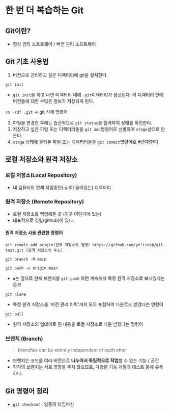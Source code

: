 # 한 번 더 복습하는 Git

## Git이란?

- 형상 관리 소프트웨어 / 버전 관리 소프트웨어

## Git 기초 사용법

1. 버전으로 관리하고 싶은 디렉터리에 git을 설치한다.

```
git init
```

- `git init`을 하고 나면 디렉터리 내에 `.git`디텍터리가 생선된다. 이 디렉터리 안에 버전들에 대한 수많은 정보가 저장되게 된다.

`rm -rdf .git` -> git 삭제 명령어

2. 파일을 변경한 후에는 습관적으로 `git status`를 입력하여 상태를 확인한다.
3. 저장하고 싶은 파일 또는 디렉터리들을 `git add`명령어로 선별하여 `stage`상태로 만든다.
4. `stage` 상태에 올라온 파일 또는 디렉터리들을 `git commit`명령어로 버전화한다.

## 로컬 저장소와 원격 저장소

### 로컬 저장소(Local Repository)

- 내 컴퓨터의 현재 작업중인(.git이 들어있는) 디렉터리

### 원격 저장소 (Remote Repository)

- 로컬 저장소를 백업해둔 곳 (지구 어딘가에 있는)
- 대표적으로 깃헙(github)이 있다.

#### 원격 저장소 사용 관련한 명령어

```
git remote add origin(원격 저장소의 별명) https://github.com/yeliinbb/git-test.git (원격 저장소의 주소)
```

```
git branch -M main
```

```
git push -u origin main
```

- `u`는 앞으로 현재 브랜치를 `git push` 하면 계속해서 특정 원격 저장소로 보내겠다는 옵션

```
git clone
```

- 특정 원격 저장소를 '버전 관리 이력'까지 모두 포함하여 다운로드 받겠다는 명령어

```
git pull
```

- 원격 저장소의 업데이트 된 내용을 로컬 저장소로 다운 받겠다는 명령어

### 브랜치 (Branch)

> branches can be entirely independent of each other

- 브랜치는 코드를 여러 버전으로 **나누어서 독립적으로 작업**할 수 있는 기능 / 공간
- 각각의 브랜치는 서로 영향을 주지 않으므로, 다양한 기능 개발과 테스트 등에 유용하다.

## Git 명령어 정리

- `git checkout` : 일종의 타임머신
